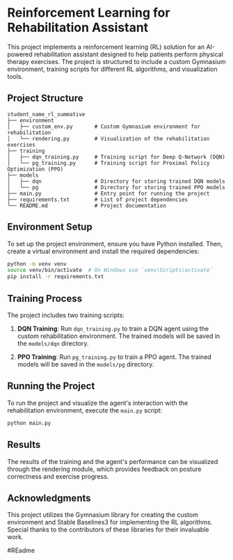 # Reinforcement Learning for Rehabilitation Assistant

This project implements a reinforcement learning (RL) solution for an AI-powered rehabilitation assistant designed to help patients perform physical therapy exercises. The project is structured to include a custom Gymnasium environment, training scripts for different RL algorithms, and visualization tools.

## Project Structure

```
student_name_rl_summative
├── environment
│   ├── custom_env.py       # Custom Gymnasium environment for rehabilitation
│   └── rendering.py        # Visualization of the rehabilitation exercises
├── training
│   ├── dqn_training.py     # Training script for Deep Q-Network (DQN)
│   └── pg_training.py      # Training script for Proximal Policy Optimization (PPO)
├── models
│   ├── dqn                 # Directory for storing trained DQN models
│   └── pg                  # Directory for storing trained PPO models
├── main.py                 # Entry point for running the project
├── requirements.txt        # List of project dependencies
└── README.md               # Project documentation
```

## Environment Setup

To set up the project environment, ensure you have Python installed. Then, create a virtual environment and install the required dependencies:

```bash
python -m venv venv
source venv/bin/activate  # On Windows use `venv\Scripts\activate`
pip install -r requirements.txt
```

## Training Process

The project includes two training scripts:

1. **DQN Training**: Run `dqn_training.py` to train a DQN agent using the custom rehabilitation environment. The trained models will be saved in the `models/dqn` directory.

2. **PPO Training**: Run `pg_training.py` to train a PPO agent. The trained models will be saved in the `models/pg` directory.

## Running the Project

To run the project and visualize the agent's interaction with the rehabilitation environment, execute the `main.py` script:

```bash
python main.py
```

## Results

The results of the training and the agent's performance can be visualized through the rendering module, which provides feedback on posture correctness and exercise progress.

## Acknowledgments

This project utilizes the Gymnasium library for creating the custom environment and Stable Baselines3 for implementing the RL algorithms. Special thanks to the contributors of these libraries for their invaluable work.

#REadme